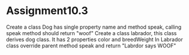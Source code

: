 # Assignment10.3
Create a class Dog has single property name and method speak, calling speak method
should return "woof"
Create a class labrador, this class derives dog class. It has 2 properties color and
breedWeight
In Labrador class override parent method speak and return "Labrdor says WOOF"
